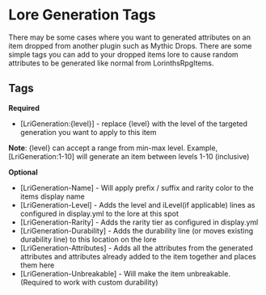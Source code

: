 # Lore Generation Tags #

There may be some cases where you want to generated attributes on an item dropped from another plugin such as Mythic Drops. There are some simple tags you can add to your dropped items lore to cause random attributes to be generated like normal from LorinthsRpgItems.

## Tags ##
**Required**

* [LriGeneration:{level}] - replace {level} with the level of the targeted generation you want to apply to this item

**Note**: {level} can accept a range from min-max level. Example, [LriGeneration:1-10] will generate an item between levels 1-10 (inclusive)


**Optional**

* [LriGeneration-Name] - Will apply prefix / suffix and rarity color to the items display name
* [LriGeneration-Level] - Adds the level and iLevel(if applicable) lines as configured in display.yml to the lore at this spot
* [LriGeneration-Rarity] - Adds the rarity tier as configured in display.yml
* [LriGeneration-Durability] - Adds the durability line (or moves existing durability line) to this location on the lore
* [LriGeneration-Attributes] - Adds all the attributes from the generated attributes and attributes already added to the item together and places them here
* [LriGeneration-Unbreakable] - Will make the item unbreakable. (Required to work with custom durability)